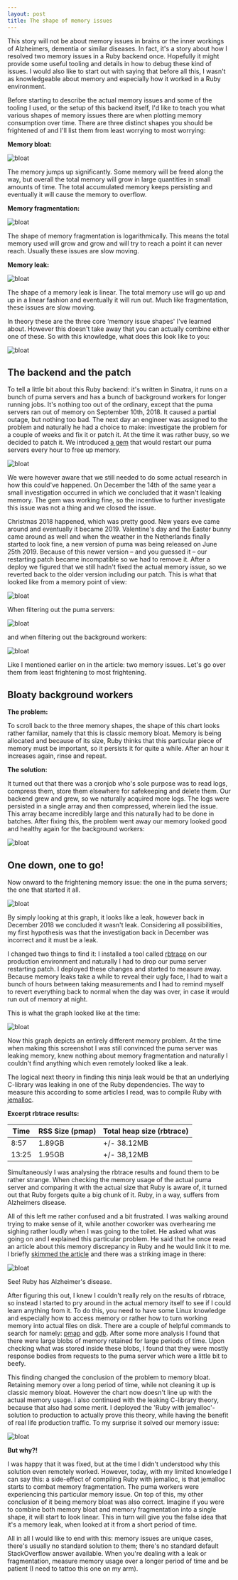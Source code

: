 ```yaml
---
layout: post
title: The shape of memory issues
---
```


This story will not be about memory issues in brains or the inner workings of Alzheimers, dementia or similar diseases. In fact, it's a story about how I resolved two memory issues in a Ruby backend once. Hopefully it might provide some useful tooling and details in how to debug these kind of issues. I would also like to start out with saying that before all this, I wasn't as knowledgeable about memory and especially how it worked in a Ruby environment.

Before starting to describe the actual memory issues and some of the tooling I used, or the setup of this backend itself, I'd like to teach you what various shapes of memory issues there are when plotting memory consumption over time. There are three distinct shapes you should be frightened of and I'll list them from least worrying to most worrying:

**Memory bloat:**

![bloat](/img/1/1.png)

The memory jumps up significantly. Some memory will be freed along the way, but overall the total memory will grow in large quantities in small amounts of time. The total accumulated memory keeps persisting and eventually it will cause the memory to overflow.

**Memory fragmentation:**

![bloat](/img/1/2.png)

The shape of memory fragmentation is logarithmically. This means the total memory used will grow and grow and will try to reach a point it can never reach. Usually these issues are slow moving.

**Memory leak:**

![bloat](/img/1/3.png)

The shape of a memory leak is linear. The total memory use will go up and up in a linear fashion and eventually it will run out. Much like fragmentation, these issues are slow moving.

In theory these are the three core ‘memory issue shapes' I've learned about. However this doesn't take away that you can actually combine either one of these. So with this knowledge, what does this look like to you:

![bloat](/img/1/4.png)

## The backend and the patch

To tell a little bit about this Ruby backend: it's written in Sinatra, it runs on a bunch of puma servers and has a bunch of background workers for longer running jobs. It's nothing too out of the ordinary, except that the puma servers ran out of memory on September 10th, 2018. It caused a partial outage, but nothing too bad. The next day an engineer was assigned to the problem and naturally he had a choice to make: investigate the problem for a couple of weeks and fix it or patch it. At the time it was rather busy, so we decided to patch it. We introduced [a gem](https://github.com/schneems/puma_worker_killer) that would restart our puma servers every hour to free up memory.

![bloat](/img/1/5.png)

We were however aware that we still needed to do some actual research in how this could've happened. On December the 14th of the same year a small investigation occurred in which we concluded that it wasn't leaking memory. The gem was working fine, so the incentive to further investigate this issue was not a thing and we closed the issue.

Christmas 2018 happened, which was pretty good. New years eve came around and eventually it became 2019. Valentine's day and the Easter bunny came around as well and when the weather in the Netherlands finally started to look fine, a new version of puma was being released on June 25th 2019. Because of this newer version – and you guessed it – our restarting patch became incompatible so we had to remove it. After a deploy we figured that we still hadn't fixed the actual memory issue, so we reverted back to the older version including our patch. This is what that looked like from a memory point of view:

![bloat](/img/1/6.png)

When filtering out the puma servers:

![bloat](/img/1/8.png)

and when filtering out the background workers:

![bloat](/img/1/7.png)

Like I mentioned earlier on in the article: two memory issues. Let's go over them from least frightening to most frightening.

## Bloaty background workers

**The problem:**

To scroll back to the three memory shapes, the shape of this chart looks rather familiar, namely that this is classic memory bloat. Memory is being allocated and because of its size, Ruby thinks that this particular piece of memory must be important, so it persists it for quite a while. After an hour it increases again, rinse and repeat.

**The solution:**

It turned out that there was a cronjob who's sole purpose was to read logs, compress them, store them elsewhere for safekeeping and delete them. Our backend grew and grew, so we naturally acquired more logs. The logs were persisted in a single array and then compressed, wherein lied the issue. This array became incredibly large and this naturally had to be done in batches. After fixing this, the problem went away our memory looked good and healthy again for the background workers:

![bloat](/img/1/9.png)

## One down, one to go!

Now onward to the frightening memory issue: the one in the puma servers; the one that started it all.

![bloat](/img/1/4.png)

By simply looking at this graph, it looks like a leak, however back in December 2018 we concluded it wasn't leak. Considering all possibilities, my first hypothesis was that the investigation back in December was incorrect and it must be a leak.

I changed two things to find it: I installed a tool called [rbtrace](https://github.com/tmm1/rbtrace) on our production environment and naturally I had to drop our puma server restarting patch. I deployed these changes and started to measure away. Because memory leaks take a while to reveal their ugly face, I had to wait a bunch of hours between taking measurements and I had to remind myself to revert everything back to normal when the day was over, in case it would run out of memory at night.

This is what the graph looked like at the time:

![bloat](/img/1/13.png)

Now this graph depicts an entirely different memory problem. At the time when making this screenshot I was still convinced the puma server was leaking memory, knew nothing about memory fragmentation and naturally I couldn't find anything which even remotely looked like a leak.

The logical next theory in finding this ninja leak would be that an underlying C-library was leaking in one of the Ruby dependencies. The way to measure this according to some articles I read, was to compile Ruby with [jemalloc](http://jemalloc.net/).

**Excerpt rbtrace results:**

Time   | RSS Size (pmap) | Total heap size (rbtrace)
-------|-----------------|---------------------------
 8:57  | 1.89GB          | +/- 38.12MB
 13:25 | 1.95GB          | +/- 38,12MB

Simultaneously I was analysing the rbtrace results and found them to be rather strange. When checking the memory usage of the actual puma server and comparing it with the actual size that Ruby is aware of, it turned out that Ruby forgets quite a big chunk of it. Ruby, in a way, suffers from Alzheimers disease.

All of this left me rather confused and a bit frustrated. I was walking around trying to make sense of it, while another coworker was overhearing me sighing rather loudly when I was going to the toilet. He asked what was going on and I explained this particular problem. He said that he once read an article about this memory discrepancy in Ruby and he would link it to me. I briefly [skimmed the article](https://www.joyfulbikeshedding.com/blog/2019-03-14-what-causes-ruby-memory-bloat.html) and there was a striking image in there:

![bloat](/img/1/11.png)

See! Ruby has Alzheimer's disease.

After figuring this out, I knew I couldn't really rely on the results of rbtrace, so instead I started to pry around in the actual memory itself to see if I could learn anything from it. To do this, you need to have some Linux knowledge and especially how to access memory or rather how to turn working memory into actual files on disk. There are a couple of helpful commands to search for namely: [pmap](https://linux.die.net/man/1/pmap) and [gdb](https://www.gnu.org/software/gdb/). After some more analysis I found that there were large blobs of memory retained for large periods of time. Upon checking what was stored inside these blobs, I found that they were mostly response bodies from requests to the puma server which were a little bit to beefy.

This finding changed the conclusion of the problem to memory bloat. Retaining memory over a long period of time, while not cleaning it up is classic memory bloat. However the chart now doesn't line up with the actual memory usage. I also continued with the leaking C-library theory, because that also had some merit. I deployed the 'Ruby with jemalloc'-solution to production to actually prove this theory, while having the benefit of real life production traffic. To my surprise it solved our memory issue:

![bloat](/img/1/12.png)

**But why?!**

I was happy that it was fixed, but at the time I didn't understood why this solution even remotely worked. However, today, with my limited knowledge I can say this: a side-effect of compiling Ruby with jemalloc, is that jemalloc starts to combat memory fragmentation. The puma workers were experiencing this particular memory issue. On top of this, my other conclusion of it being memory bloat was also correct. Imagine if you were to combine both memory bloat and memory fragmentation into a single shape, it will start to look linear. This in turn will give you the false idea that it's a memory leak, when looked at it from a short period of time.

All in all I would like to end with this: memory issues are unique cases, there's usually no standard solution to them; there's no standard default StackOverflow answer available. When you're dealing with a leak or fragmentation, measure memory usage over a longer period of time and be patient (I need to tattoo this one on my arm).
